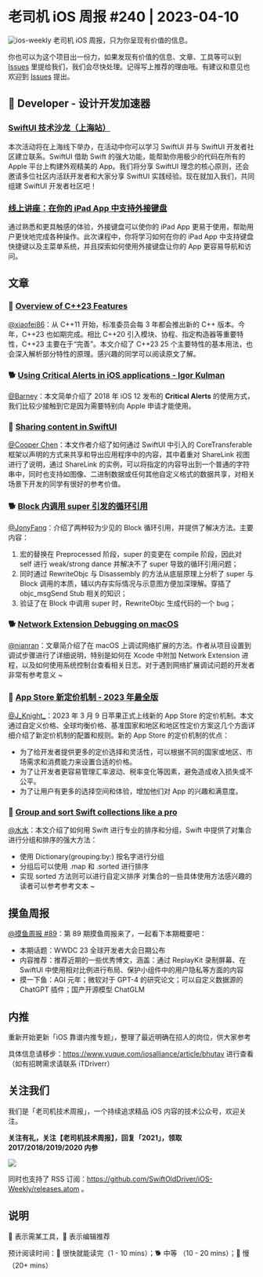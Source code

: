 # 老司机 iOS 周报 #240 | 2023-04-10

![ios-weekly](https://github.com/SwiftOldDriver/iOS-Weekly/blob/master/assets/ios-weekly.png?raw=true)
老司机 iOS 周报，只为你呈现有价值的信息。

你也可以为这个项目出一份力，如果发现有价值的信息、文章、工具等可以到 [Issues](https://github.com/SwiftOldDriver/iOS-Weekly/issues) 里提给我们，我们会尽快处理。记得写上推荐的理由哦。有建议和意见也欢迎到 [Issues](https://github.com/SwiftOldDriver/iOS-Weekly/issues) 提出。

##  Developer - 设计开发加速器

### [SwiftUI 技术沙龙（上海站）](https://developer.apple.com/events/view/6DF4375B6R/dashboard)

本次活动将在上海线下举办，在活动中你可以学习 SwiftUI 并与 SwiftUI 开发者社区建立联系。SwiftUI 借助 Swift 的强大功能，能帮助你用极少的代码在所有的 Apple 平台上构建外观精美的 App。我们将分享 SwiftUI 理念的核心原则，还会邀请多位社区内活跃开发者和大家分享 SwiftUI 实践经验。现在就加入我们，共同组建 SwiftUI 开发者社区吧！

### [线上讲座：在你的 iPad App 中支持外接键盘](https://developer.apple.com/events/view/AS7D4BR8Y6/dashboard)

通过熟悉和更具触感的体验，外接键盘可以使你的 iPad App 更易于使用，帮助用户更快地完成各种操作。此次课程中，你将学习如何在你的 iPad App 中支持键盘快捷键以及主菜单系统，并且探索如何使用外接键盘让你的 App 更容易导航和访问。

## 文章

### 🐢 [Overview of C++23 Features](https://mp.weixin.qq.com/s/4PKnoEDmYppYeJoh7oUVWg)

[@xiaofei86](https://github.com/xiaofei86)：从 C++11 开始，标准委员会每 3 年都会推出新的 C++ 版本。今年，C++23 也如期完成。相比 C++20 引入模块、协程、指定构造器等重要特性，C++23 主要在于“完善”。本文介绍了 C++23 25 个主要特性的基本用法，也会深入解析部分特性的原理。感兴趣的同学可以阅读原文了解。

### 🐕 [Using Critical Alerts in iOS applications - Igor Kulman](https://blog.kulman.sk/using-critical-alerts-on-ios/)

[@Barney](https://github.com/BarneyZhaoooo)：本文简单介绍了 2018 年 iOS 12 发布的 **Critical Alerts** 的使用方式，我们比较少接触到它是因为需要特别向 Apple 申请才能使用。

### 🐎 [Sharing content in SwiftUI](https://swiftwithmajid.com/2023/03/28/sharing-content-in-swiftui/)

[@Cooper Chen](https://github.com/cjlcooper)：本文作者介绍了如何通过 SwiftUI 中引入的 CoreTransferable 框架以声明的方式来共享和导出应用程序中的内容，其中着重对 ShareLink 视图进行了说明，通过 ShareLink 的实例，可以将指定的内容导出到一个普通的字符串中，同时也支持如图像、二进制数据或任何其他自定义格式的数据共享，对相关场景下开发的同学有很好的参考价值。

### 🐕 [Block 内调用 super 引发的循环引用](https://juejin.cn/post/7219189831775420472)

[@JonyFang](https://github.com/jonyfang)：介绍了两种较为少见的 Block 循环引用，并提供了解决方法。主要内容：

1. 宏的替换在 Preprocessed 阶段，super 的变更在 compile 阶段，因此对 self 进行 weak/strong dance 并解决不了 super 导致的循环引用问题；
2. 同时通过 RewriteObjc 与 Disassembly 的方法从底层原理上分析了 super 与 Block 调用的本质，辅以内存实际情况与示意图方便加深理解。穿插了 objc_msgSend Stub 相关的知识；
3. 验证了在 Block 中调用 super 时，RewriteObjc 生成代码的一个 bug；

### 🐕 [Network Extension Debugging on macOS](https://www.avanderlee.com/debugging/network-extension-debugging-macos/)

[@nianran](https://github.com/nianran)：文章简介绍了在 macOS 上调试网络扩展的方法。作者从项目设置到调试步骤进行了详细说明，特别是如何在 Xcode 中附加 Network Extension 进程，以及如何使用系统控制台查看相关日志。对于遇到网络扩展调试问题的开发者非常有参考意义 ~


### 🐎 [App Store 新定价机制 - 2023 年最全版](https://zhuanlan.zhihu.com/p/615969005)

[@J_Knight_](https://github.com/knightsj)：2023 年 3 月 9 日苹果正式上线新的 App Store 的定价机制。本文通过自定义价格、全球均衡价格、基准国家和地区和地区性定价方案这几个方面详细介绍了新定价机制的配置和规则。新的 App Store 的定价机制的优点：

- 为了给开发者提供更多的定价选择和灵活性，可以根据不同的国家或地区、市场需求和消费能力来设置合适的价格。
- 为了让开发者更容易管理汇率波动、税率变化等因素，避免造成收入损失或不公平。
- 为了让用户有更多的选择空间和体验，增加他们对 App 的兴趣和满意度。

### 🐎 [Group and sort Swift collections like a pro](https://danielsaidi.com/blog/2023/04/01/group-and-sort-swift-collections-like-a-pro)
[@水水](https://www.xuyanlan.com/)：本文介绍了如何用 Swift 进行专业的排序和分组，Swift 中提供了对集合进行分组和排序的强大方法：
- 使用 Dictionary(grouping:by:) 按名字进行分组
- 分组后可以使用 .map 和 .sorted 进行排序
- 实现 sorted 方法则可以进行自定义排序
对集合的一些具体使用方法感兴趣的读者可以参考参考文本 ~

## 摸鱼周报

[@摸鱼周报 #89](https://mp.weixin.qq.com/s/3B_R0j8dpXpR5G9bCRsyXw)：第 89 期摸鱼周报来了，一起看下本期概要吧：

* 本期话题：WWDC 23 全球开发者大会日期公布
* 内容推荐：推荐近期的一些优秀博文，涵盖：通过 ReplayKit 录制屏幕、在 SwiftUI 中使用相对比例进行布局、保护小组件中的用户隐私等方面的内容
* 摸一下鱼：AGI 元年；微软对于 GPT-4 的研究论文；可以自定义数据源的 ChatGPT 插件；国产开源模型 ChatGLM

## 内推

重新开始更新「iOS 靠谱内推专题」，整理了最近明确在招人的岗位，供大家参考

具体信息请移步：https://www.yuque.com/iosalliance/article/bhutav 进行查看（如有招聘需求请联系 iTDriverr）

## 关注我们

我们是「老司机技术周报」，一个持续追求精品 iOS 内容的技术公众号，欢迎关注。

**关注有礼，关注【老司机技术周报】，回复「2021」，领取 2017/2018/2019/2020 内参**

![](https://github.com/SwiftOldDriver/iOS-Weekly/blob/master/assets/qrcode_for_wechat.jpg?raw=true)

同时也支持了 RSS 订阅：https://github.com/SwiftOldDriver/iOS-Weekly/releases.atom 。

## 说明

🚧 表示需某工具，🌟 表示编辑推荐

预计阅读时间：🐎 很快就能读完（1 - 10 mins）；🐕 中等 （10 - 20 mins）；🐢 慢（20+ mins）
